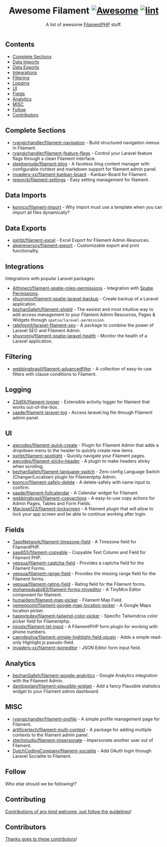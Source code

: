 <div align="center">

<!-- title -->

<!--lint ignore no-dead-urls-->

# Awesome Filament [![Awesome](https://awesome.re/badge.svg)](https://awesome.re) [![lint](https://github.com/spekulatius/awesome-filament/actions/workflows/lint.yaml/badge.svg)](https://github.com/spekulatius/awesome-filament/actions/workflows/lint.yaml)

<!-- subtitle -->

A list of awesome [FilamentPHP](https://github.com/filamentphp/filament) stuff.

<!-- image -->

<a href="" target="_blank" rel="noopener noreferrer">
  <img src="" />
</a>

<!-- description -->

</div>

<!-- TOC -->

## Contents

- [Complete Sections](#complete-sections)
- [Data Imports](#data-imports)
- [Data Exports](#data-exports)
- [Integrations](#integrations)
- [Filtering](#filtering)
- [Logging](#logging)
- [UI](#ui)
- [Fields](#fields)
- [Analytics](#analytics)
- [MISC](#misc)
- [Follow](#follow)
- [Contributors](#contributors)

<!-- CONTENT -->

## Complete Sections

- [ryangjchandler/filament-navigation](https://github.com/ryangjchandler/filament-navigation) - Build structured navigation menus in Filament.
- [ryangjchandler/filament-feature-flags](https://github.com/ryangjchandler/filament-feature-flags) - Control your Laravel feature flags through a clean Filament interface.
- [stephenjude/filament-blog](https://github.com/stephenjude/filament-blog) - A faceless blog content manager with configurable richtext and markdown support for filament admin panel.
- [invaders-xx/filament-kanban-board](https://github.com/invaders-xx/filament-kanban-board) - Kanban-Board for Filament.
- [reworck/filament-settings](https://github.com/reworck/filament-settings) - Easy setting management for filament.

## Data Imports

- [konnco/filament-import](https://github.com/konnco/filament-import) - Why import must use a template when you can import all files dynamically?

## Data Exports

- [pxlrbt/filament-excel](https://github.com/pxlrbt/filament-excel) - Excel Export for Filament Admin Resources.
- [alperenersoy/filament-export](https://github.com/alperenersoy/filament-export) - Customizable export and print functionality.

## Integrations

Integrations with popular Laravel packages:

- [Althinect/filament-spatie-roles-permissions](https://github.com/Althinect/filament-spatie-roles-permissions) - Integration with [Spatie Permissions](https://github.com/spatie/laravel-permission).
- [shuvroroy/filament-spatie-laravel-backup](https://github.com/shuvroroy/filament-spatie-laravel-backup) - Create backup of a Laravel application.
- [bezhanSalleh/filament-shield](https://github.com/bezhanSalleh/filament-shield) - The easiest and most intuitive way to add access management to your Filament Admin Resources, Pages & Widgets through `spatie/laravel-permission`.
- [ralphjsmit/laravel-filament-seo](https://github.com/ralphjsmit/laravel-filament-seo) - A package to combine the power of Laravel SEO and Filament Admin.
- [shuvroroy/filament-spatie-laravel-health](https://github.com/shuvroroy/filament-spatie-laravel-health) - Monitor the health of a Laravel application.

## Filtering

- [webbingbrasil/filament-advancedfilter](https://github.com/webbingbrasil/filament-advancedfilter) - A collection of easy-to-use filters with clause conditions to Filament.

## Logging

- [Z3d0X/filament-logger](https://github.com/Z3d0X/filament-logger) - Extensible activity logger for filament that works out-of-the-box.
- [saade/filament-laravel-log](https://github.com/saade/filament-laravel-log) - Access laravel.log file through Filament admin panel.

## UI

- [awcodes/filament-quick-create](https://github.com/awcodes/filament-quick-create) - Plugin for Filament Admin that adds a dropdown menu to the header to quickly create new items.
- [pxlrbt/filament-spotlight](https://github.com/pxlrbt/filament-spotlight) - Quickly navigate your Filament pages.
- [awcodes/filament-sticky-header](https://github.com/awcodes/filament-sticky-header) - A plugin to make headers sticky when scrolling.
- [bezhanSalleh/filament-language-switch](https://github.com/bezhanSalleh/filament-language-switch) - Zero config Language Switch (Changer/Localizer) plugin for Filamentphp Admin.
- [konnco/filament-safely-delete](https://github.com/konnco/filament-safely-delete) - A delete-safety with name input to confirm.
- [saade/filament-fullcalendar](https://github.com/saade/filament-fullcalendar) - A Calendar widget for Filamant.
- [webbingbrasil/filament-copyactions](https://github.com/webbingbrasil/filament-copyactions) - A easy-to-use copy actions for Admin Pages, Tables and Form Fields.
- [MarJose123/filament-lockscreen](https://github.com/MarJose123/filament-lockscreen) -  A filament plugin that will allow to lock your app screen and be able to continue working after login.

## Fields

- [TappNetwork/filament-timezone-field](https://github.com/TappNetwork/filament-timezone-field) - A Timezone field for FilamentPHP.
- [saadj55/filament-copyable](https://github.com/saadj55/filament-copyable) - Copyable Text Column and Field for Filament PHP.
- [yepsua/filament-captcha-field](https://github.com/yepsua/filament-captcha-field) - Provides a captcha field for the Filament Forms.
- [yepsua/filament-range-field](https://github.com/yepsua/filament-range-field) - Provides the missing range field for the Filament forms.
- [yepsua/filament-rating-field](https://github.com/yepsua/filament-rating-field) - Rating field for the Filament forms.
- [mohamedsabil83/filament-forms-tinyeditor](https://github.com/mohamedsabil83/filament-forms-tinyeditor) - A TinyMce Editor component for filament.
- [humaidem/filament-map-picker](https://github.com/humaidem/filament-map-picker) - Filament Map Field.
- [yemenpoint/filament-google-map-location-picker](https://github.com/yemenpoint/filament-google-map-location-picker) - A Google Maps location picker.
- [happytodev/filament-tailwind-color-picker](https://github.com/happytodev/filament-tailwind-color-picker) - Specific Tailwindcss color picker field for Filamentphp.
- [jojostx/filament-tel-input](https://github.com/jojostx/filament-tel-input) - A FilamentPHP form plugin for working with phone numbers.
- [caendesilva/filament-simple-highlight-field-plugin](https://github.com/caendesilva/filament-simple-highlight-field-plugin) - Adds a simple read-only Highlight.js pseudo-field.
- [invaders-xx/filament-jsoneditor](https://github.com/invaders-xx/filament-jsoneditor) - JSON Editor form input field.

## Analytics

- [bezhanSalleh/filament-google-analytics](https://github.com/bezhanSalleh/filament-google-analytics) - Google Analytics integration with the Filament Admin.
- [danilopolani/filament-plausible-widget](https://github.com/danilopolani/filament-plausible-widget) - Add a fancy Plausible statistics widget to your Filament admin dashboard.

## MISC

- [ryangjchandler/filament-profile](https://github.com/ryangjchandler/filament-profile) - A simple profile management page for Filament.
- [artificertech/filament-multi-context](https://github.com/artificertech/filament-multi-context) - A package for adding multiple contexts to the filament admin panel.
- [stechstudio/filament-impersonate](https://github.com/stechstudio/filament-impersonate) - Impersonate another user out of Filament.
- [DutchCodingCompany/filament-socialite](https://github.com/DutchCodingCompany/filament-socialite) - Add OAuth login through Laravel Socialite to Filament.

<!-- END CONTENT -->

## Follow

<!-- list people worth following on social sites (Twitter, LinkedIn, GitHub, YouTube etc.) -->

Who else should we be following!?

## Contributing

[Contributions of any kind welcome, just follow the guidelines](contributing.md)!

## Contributors

[Thanks goes to these contributors](https://github.com/spekulatius/awesome-filament/graphs/contributors)!
